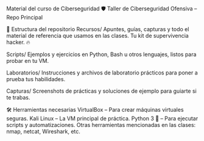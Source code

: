 Material del curso de Ciberseguridad
🛡 Taller de Ciberseguridad Ofensiva – Repo Principal

📂 Estructura del repositorio
Recursos/
Apuntes, guías, capturas y todo el material de referencia que usamos en las clases. Tu kit de supervivencia hacker. 🔥

Scripts/
Ejemplos y ejercicios en Python, Bash u otros lenguajes, listos para probar en tu VM.

Laboratorios/
Instrucciones y archivos de laboratorio prácticos para poner a prueba tus habilidades.

Capturas/
Screenshots de prácticas y soluciones de ejemplo para guiarte si te trabas.

🛠 Herramientas necesarias
VirtualBox – Para crear máquinas virtuales seguras.
Kali Linux – La VM principal de práctica.
Python 3 🐍 – Para ejecutar scripts y automatizaciones.
Otras herramientas mencionadas en las clases: nmap, netcat, Wireshark, etc.
